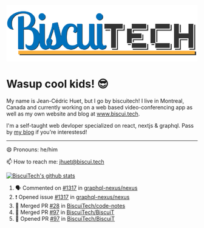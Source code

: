 ![BiscuiTech Logo](https://github.com/BiscuiTech/BiscuiTech/blob/master/BiscuiTech%20Logo%20(2019)%20(Small).png)
# Wasup cool kids! 😎

My name is Jean-Cédric Huet, but I go by biscuitech! I live in Montreal, Canada and currently working on a web based video-conferencing app as well as my own website and blog at www.biscui.tech.

I'm a self-taught web devloper specialized on react, nextjs & graphql. Pass by [my blog](https://www.biscui.tech/en/blog) if you're interestesd!
______
😄 Pronouns: he/him

📫 How to reach me: jhuet@biscui.tech

[![BiscuiTech's github stats](https://github-readme-stats.vercel.app/api?username=biscuitech)](https://github.com/anuraghazra/github-readme-stats)

<!--START_SECTION:activity-->
1. 🗣 Commented on [#1317](https://github.com//graphql-nexus/nexus/issues/1317) in [graphql-nexus/nexus](https://github.com//graphql-nexus/nexus)
2. ❗️ Opened issue [#1317](https://github.com//graphql-nexus/nexus/issues/1317) in [graphql-nexus/nexus](https://github.com//graphql-nexus/nexus)
3. 🎉 Merged PR [#28](https://github.com//BiscuiTech/code-notes/pull/28) in [BiscuiTech/code-notes](https://github.com//BiscuiTech/code-notes)
4. 🎉 Merged PR [#97](https://github.com//BiscuiTech/BiscuiT/pull/97) in [BiscuiTech/BiscuiT](https://github.com//BiscuiTech/BiscuiT)
5. 💪 Opened PR [#97](https://github.com//BiscuiTech/BiscuiT/pull/97) in [BiscuiTech/BiscuiT](https://github.com//BiscuiTech/BiscuiT)
<!--END_SECTION:activity-->
